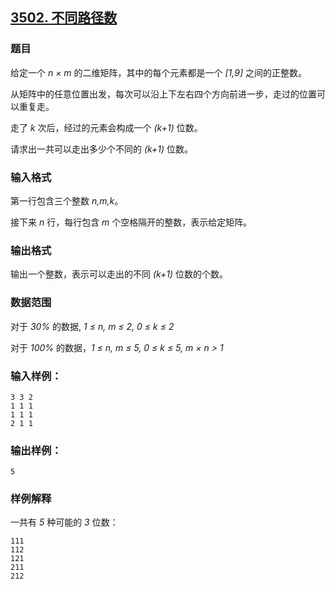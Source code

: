 ## [3502. 不同路径数](https://www.acwing.com/problem/content/3505/)

### 题目

给定一个 *n × m* 的二维矩阵，其中的每个元素都是一个 *[1,9]* 之间的正整数。

从矩阵中的任意位置出发，每次可以沿上下左右四个方向前进一步，走过的位置可以重复走。

走了 *k* 次后，经过的元素会构成一个 *(k+1)* 位数。

请求出一共可以走出多少个不同的 *(k+1)* 位数。

### 输入格式

第一行包含三个整数 *n,m,k*。

接下来 *n* 行，每行包含 *m* 个空格隔开的整数，表示给定矩阵。

### 输出格式

输出一个整数，表示可以走出的不同 *(k+1)* 位数的个数。

### 数据范围

对于 *30%* 的数据, *1 ≤ n, m ≤ 2, 0 ≤ k ≤ 2*

对于 *100%* 的数据，*1 ≤ n, m ≤ 5, 0 ≤ k ≤ 5, m × n > 1*

### 输入样例：

```
3 3 2
1 1 1
1 1 1
2 1 1
```

### 输出样例：

```
5
```

### 样例解释

一共有 *5* 种可能的 *3* 位数：

```
111
112
121
211
212
```
